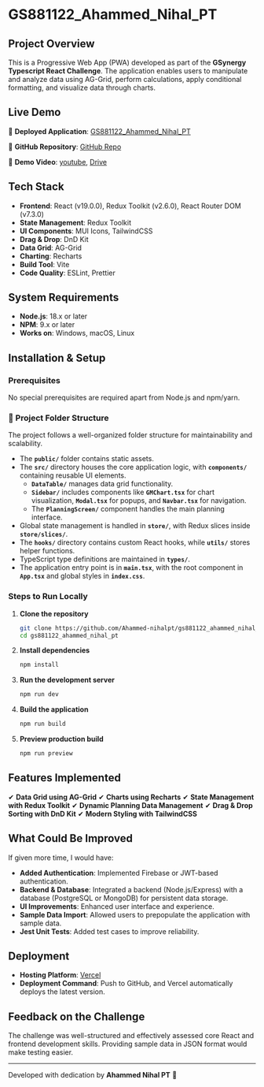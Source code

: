 # GS881122_Ahammed_Nihal_PT

## Project Overview

This is a Progressive Web App (PWA) developed as part of the **GSynergy Typescript React Challenge**. The application enables users to manipulate and analyze data using AG-Grid, perform calculations, apply conditional formatting, and visualize data through charts.

## Live Demo

🔗 **Deployed Application**: [GS881122_Ahammed_Nihal_PT](https://gs881122-ahammed-nihal-pt.vercel.app)

🔗 **GitHub Repository**: [GitHub Repo](https://github.com/Ahammed-nihalpt/gs881122_ahammed_nihal_pt)

🔗 **Demo Video**: [youtube](https://youtu.be/6-qzVt9rKc4), [Drive](https://drive.google.com/file/d/1AdoqyBoYQfVIeRzBx9kjfJZuBj96elPc/view?usp=drive_link)

## Tech Stack

- **Frontend**: React (v19.0.0), Redux Toolkit (v2.6.0), React Router DOM (v7.3.0)
- **State Management**: Redux Toolkit
- **UI Components**: MUI Icons, TailwindCSS
- **Drag & Drop**: DnD Kit
- **Data Grid**: AG-Grid
- **Charting**: Recharts
- **Build Tool**: Vite
- **Code Quality**: ESLint, Prettier

## System Requirements

- **Node.js**: 18.x or later
- **NPM**: 9.x or later
- **Works on**: Windows, macOS, Linux

## Installation & Setup

### Prerequisites

No special prerequisites are required apart from Node.js and npm/yarn.

### 📂 Project Folder Structure

The project follows a well-organized folder structure for maintainability and scalability.

- The **`public/`** folder contains static assets.
- The **`src/`** directory houses the core application logic, with **`components/`** containing reusable UI elements.
  - **`DataTable/`** manages data grid functionality.
  - **`Sidebar/`** includes components like **`GMChart.tsx`** for chart visualization, **`Modal.tsx`** for popups, and **`Navbar.tsx`** for navigation.
  - The **`PlanningScreen/`** component handles the main planning interface.
- Global state management is handled in **`store/`**, with Redux slices inside **`store/slices/`**.
- The **`hooks/`** directory contains custom React hooks, while **`utils/`** stores helper functions.
- TypeScript type definitions are maintained in **`types/`**.
- The application entry point is in **`main.tsx`**, with the root component in **`App.tsx`** and global styles in **`index.css`**.

### Steps to Run Locally

1. **Clone the repository**
   ```sh
   git clone https://github.com/Ahammed-nihalpt/gs881122_ahammed_nihal_pt.git
   cd gs881122_ahammed_nihal_pt
   ```
2. **Install dependencies**
   ```sh
   npm install
   ```
3. **Run the development server**
   ```sh
   npm run dev
   ```
4. **Build the application**
   ```sh
   npm run build
   ```
5. **Preview production build**
   ```sh
   npm run preview
   ```

## Features Implemented

✔ **Data Grid using AG-Grid**
✔ **Charts using Recharts**
✔ **State Management with Redux Toolkit**
✔ **Dynamic Planning Data Management**
✔ **Drag & Drop Sorting with DnD Kit**
✔ **Modern Styling with TailwindCSS**

## What Could Be Improved

If given more time, I would have:

- **Added Authentication**: Implemented Firebase or JWT-based authentication.
- **Backend & Database**: Integrated a backend (Node.js/Express) with a database (PostgreSQL or MongoDB) for persistent data storage.
- **UI Improvements**: Enhanced user interface and experience.
- **Sample Data Import**: Allowed users to prepopulate the application with sample data.
- **Jest Unit Tests**: Added test cases to improve reliability.

## Deployment

- **Hosting Platform**: [Vercel](https://vercel.com/)
- **Deployment Command**: Push to GitHub, and Vercel automatically deploys the latest version.

## Feedback on the Challenge

The challenge was well-structured and effectively assessed core React and frontend development skills. Providing sample data in JSON format would make testing easier.

---

Developed with dedication by **Ahammed Nihal PT** 🚀
